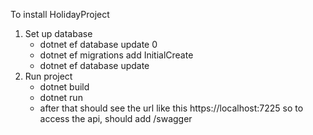 To install HolidayProject
1. Set up database
	- dotnet ef database update 0
	- dotnet ef migrations add InitialCreate
	- dotnet ef database update
2. Run project
	- dotnet build
	- dotnet run
	- after that should see the url like this https://localhost:7225 so to access the api, should add /swagger